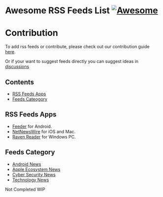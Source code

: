 # Awesome RSS Feeds List [![Awesome](https://cdn.rawgit.com/sindresorhus/awesome/d7305f38d29fed78fa85652e3a63e154dd8e8829/media/badge.svg)](https://github.com/himanshuchandola/awesome-rss)

# Contribution

To add rss feeds or contribute, please check out our contribution guide [here](https://github.com/himanshuchandola/awesome-rss/blob/main/CONTRIBUTING.md).

Or if your want to suggest feeds directly you can suggest ideas in [discussions](https://github.com/himanshuchandola/awesome-rss/discussions/1#discussioncomment-891742)

## Contents
- [RSS Feeds Apps](#rss-feeds-apps)
- [Feeds Cateogory](#feeds-category)

## RSS Feeds Apps
- [Feeder](https://f-droid.org/en/packages/com.nononsenseapps.feeder/) for Android.
- [NetNewsWire](https://github.com/Ranchero-Software/NetNewsWire) for iOS and Mac.
- [Raven Reader](https://github.com/hello-efficiency-inc/raven-reader) for Windows PC.

## Feeds Category
- [Android News](https://github.com/himanshuchandola/awesome-rss/blob/main/OPML%20Files/Android%20News/android.opml)
- [Apple Ecosystem News](https://github.com/himanshuchandola/awesome-rss/blob/main/OPML%20Files/iOS%20News/iOS.opml)
- [Cyber Security News](https://github.com/himanshuchandola/awesome-rss/blob/main/OPML%20Files/Cyber%20Security%20News/cybersecurity.opml)
- [Technology News](https://github.com/himanshuchandola/awesome-rss/blob/main/OPML%20Files/Technology/technology.opml)


Not Completed WIP
